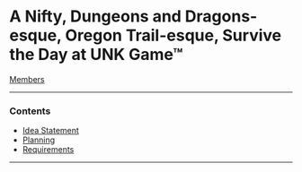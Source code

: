 # A Nifty, Dungeons and Dragons-esque, Oregon Trail-esque, Survive the Day at UNK Game™
[Members](https://github.com/SirRexOfRider/CYBR404-UNK-Oregon-Trail/blob/main/Project/Members.md)
<hr>

### Contents
- [Idea Statement](https://github.com/SirRexOfRider/CYBR404-UNK-Oregon-Trail/blob/main/Project/IdeaStatement.md)
- [Planning](https://github.com/SirRexOfRider/CYBR404-UNK-Oregon-Trail/blob/main/Project/Planning/Planning.md)
- [Requirements]([https://github.com/SirRexOfRider/CYBR404-UNK-Oregon-Trail/tree/main/Project/Requirements](https://github.com/SirRexOfRider/CYBR404-UNK-Oregon-Trail/blob/main/Project/Requirements/Requirements.md))
<hr>

